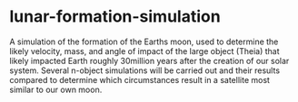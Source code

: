 # lunar-formation-simulation
A simulation of the formation of the Earths moon, used to determine the likely velocity, mass, and angle of impact of the large object (Theia) that likely impacted Earth roughly 30million years after the creation of our solar system. Several n-object simulations will be carried out and their results compared to determine which circumstances result in a satellite most similar to our own moon.
